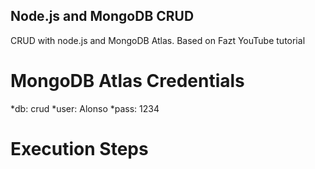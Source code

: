 ## Node.js and MongoDB CRUD

CRUD with node.js and MongoDB Atlas. Based on Fazt YouTube tutorial

# MongoDB Atlas Credentials
*db: crud
*user: Alonso
*pass: 1234

# Execution Steps
